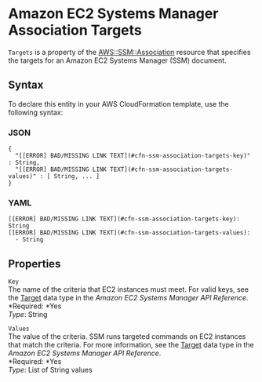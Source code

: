 # Amazon EC2 Systems Manager Association Targets<a name="aws-properties-ssm-association-targets"></a>

`Targets` is a property of the [AWS::SSM::Association](aws-resource-ssm-association.md) resource that specifies the targets for an Amazon EC2 Systems Manager \(SSM\) document\.

## Syntax<a name="aws-properties-ssm-association-targets-syntax"></a>

To declare this entity in your AWS CloudFormation template, use the following syntax:

### JSON<a name="aws-properties-ssm-association-targets-syntax.json"></a>

```
{
  "[[ERROR] BAD/MISSING LINK TEXT](#cfn-ssm-association-targets-key)" : String,
  "[[ERROR] BAD/MISSING LINK TEXT](#cfn-ssm-association-targets-values)" : [ String, ... ]
}
```

### YAML<a name="aws-properties-ssm-association-targets-syntax.yaml"></a>

```
[[ERROR] BAD/MISSING LINK TEXT](#cfn-ssm-association-targets-key): String
[[ERROR] BAD/MISSING LINK TEXT](#cfn-ssm-association-targets-values):
  - String
```

## Properties<a name="w3ab2c21c14e1578b7"></a>

`Key`  
The name of the criteria that EC2 instances must meet\. For valid keys, see the [Target](http://docs.aws.amazon.com/ssm/latest/APIReference/API_Target.html) data type in the *Amazon EC2 Systems Manager API Reference*\.  
*Required: *Yes  
*Type*: String

`Values`  
The value of the criteria\. SSM runs targeted commands on EC2 instances that match the criteria\. For more information, see the [Target](http://docs.aws.amazon.com/ssm/latest/APIReference/API_Target.html) data type in the *Amazon EC2 Systems Manager API Reference*\.  
*Required: *Yes  
*Type*: List of String values